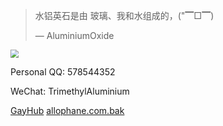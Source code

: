 

> 水铝英石是由 玻璃、我和水组成的，("▔□▔)
> 
> — AluminiumOxide

<img src="images/icon.ico" style="zoom: 80%;" />

Personal QQ: 578544352 

WeChat: TrimethylAluminium



[GayHub](https://github.com/docsifyjs/docsify/) [allophane.com.bak](/wp_data/page_list)